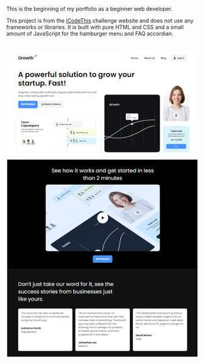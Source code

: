 This is the beginning of my portfolio as a beginner web developer.

This project is from the [iCodeThis](https://icodethis.com/) challenge website and does not use any frameworks or libraries. It is built with pure HTML and CSS and a small amount of JavaScript for the hamburger menu and FAQ accordian.

<img src="./images/screen.png" width="500" style="display:block;margin: 40px auto"/>


